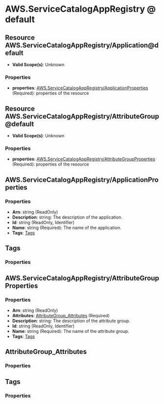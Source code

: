 # AWS.ServiceCatalogAppRegistry @ default

## Resource AWS.ServiceCatalogAppRegistry/Application@default
* **Valid Scope(s)**: Unknown
### Properties
* **properties**: [AWS.ServiceCatalogAppRegistry/ApplicationProperties](#awsservicecatalogappregistryapplicationproperties) (Required): properties of the resource

## Resource AWS.ServiceCatalogAppRegistry/AttributeGroup@default
* **Valid Scope(s)**: Unknown
### Properties
* **properties**: [AWS.ServiceCatalogAppRegistry/AttributeGroupProperties](#awsservicecatalogappregistryattributegroupproperties) (Required): properties of the resource

## AWS.ServiceCatalogAppRegistry/ApplicationProperties
### Properties
* **Arn**: string (ReadOnly)
* **Description**: string: The description of the application. 
* **Id**: string (ReadOnly, Identifier)
* **Name**: string (Required): The name of the application. 
* **Tags**: [Tags](#tags)

## Tags
### Properties

## AWS.ServiceCatalogAppRegistry/AttributeGroupProperties
### Properties
* **Arn**: string (ReadOnly)
* **Attributes**: [AttributeGroup_Attributes](#attributegroupattributes) (Required)
* **Description**: string: The description of the attribute group. 
* **Id**: string (ReadOnly, Identifier)
* **Name**: string (Required): The name of the attribute group. 
* **Tags**: [Tags](#tags)

## AttributeGroup_Attributes
### Properties

## Tags
### Properties

